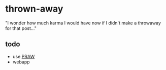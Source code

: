 # thrown-away

"I wonder how much karma I would have now if I didn't make a throwaway for that post..."

## todo
* use [PRAW](https://praw.readthedocs.org/en/latest/index.html)
* webapp
